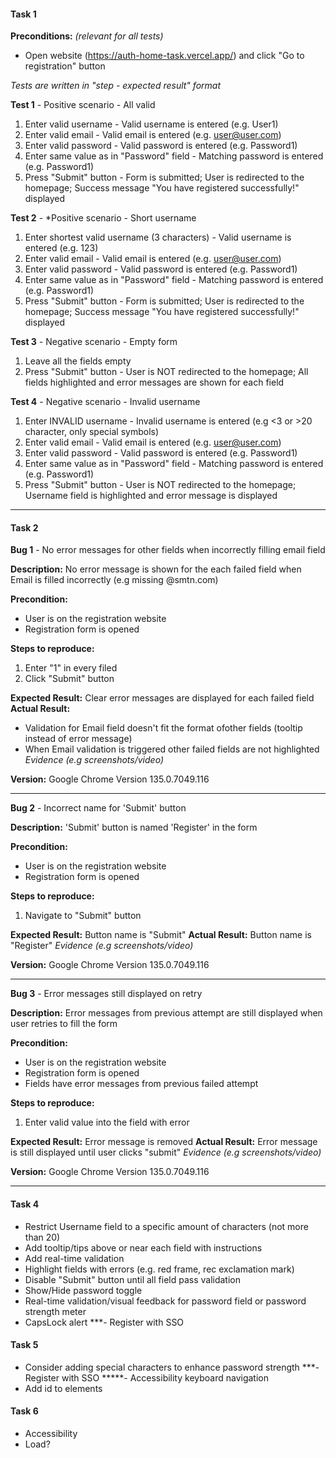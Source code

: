 #### Task 1

**Preconditions:** *(relevant for all tests)*
- Open website (https://auth-home-task.vercel.app/) and click "Go to registration" button

*Tests are written in "step - expected result" format*

**Test 1** - Positive scenario - All valid
1. Enter valid username - Valid username is entered (e.g. User1)
2. Enter valid email - Valid email is entered (e.g. user@user.com)
3. Enter valid password - Valid password is entered (e.g. Password1)
4. Enter same value as in "Password" field - Matching password is entered (e.g. Password1)
5. Press "Submit" button - Form is submitted; User is redirected to the homepage; Success message "You have registered successfully!" displayed

**Test 2** - *Positive scenario - Short username
1. Enter shortest valid username (3 characters) - Valid username is entered (e.g. 123)
2. Enter valid email - Valid email is entered (e.g. user@user.com)
3. Enter valid password - Valid password is entered (e.g. Password1)
4. Enter same value as in "Password" field - Matching password is entered (e.g. Password1)
5. Press "Submit" button - Form is submitted; User is redirected to the homepage; Success message "You have registered successfully!" displayed

**Test 3** - Negative scenario - Empty form
1. Leave all the fields empty
2. Press "Submit" button - User is NOT redirected to the homepage; All fields highlighted and error messages are shown for each field 

**Test 4** - Negative scenario - Invalid username
1. Enter INVALID username - Invalid username is entered (e.g <3 or >20 character, only special symbols)
2. Enter valid email - Valid email is entered (e.g. user@user.com)
3. Enter valid password - Valid password is entered (e.g. Password1)
4. Enter same value as in "Password" field - Matching password is entered (e.g. Password1)
5. Press "Submit" button - User is NOT redirected to the homepage; Username field is highlighted and error message is displayed
________________

#### Task 2

**Bug 1** - No error messages for other fields when incorrectly filling email field

**Description:** No error message is shown for the each failed field when Email is filled incorrectly (e.g missing @smtn.com)

**Precondition:**
- User is on the registration website
- Registration form is opened

**Steps to reproduce:**
1. Enter "1" in every filed
2. Click "Submit" button

**Expected Result:** Clear error messages are displayed for each failed field
**Actual Result:** 
- Validation for Email field doesn't fit the format ofother fields (tooltip instead of error message)
- When Email validation is triggered other failed fields are not highlighted 
*Evidence (e.g screenshots/video)*

**Version:** Google Chrome Version 135.0.7049.116
_____________________

**Bug 2** - Incorrect name for 'Submit' button

**Description:** 'Submit' button is named 'Register' in the form

**Precondition:**
- User is on the registration website
- Registration form is opened

**Steps to reproduce:**
1. Navigate to "Submit" button
 
**Expected Result:** Button name is "Submit"
**Actual Result:** Button name is "Register"
*Evidence (e.g screenshots/video)*

**Version:** Google Chrome Version 135.0.7049.116
_____________

**Bug 3** - Error messages still displayed on retry

**Description:** Error messages from previous attempt are still displayed when user retries to fill the form

**Precondition:**
- User is on the registration website
- Registration form is opened
- Fields have error messages from previous failed attempt
  
**Steps to reproduce:**
1. Enter valid value into the field with error
 
**Expected Result:** Error message is removed
**Actual Result:** Error message is still displayed until user clicks "submit"
*Evidence (e.g screenshots/video)*

**Version:** Google Chrome Version 135.0.7049.116
_____________

#### Task 4

- Restrict Username field to a specific amount of characters (not more than 20)
- Add tooltip/tips above or near each field with instructions
- Add real-time validation
- Highlight fields with errors (e.g. red frame, rec exclamation mark)
- Disable "Submit" button until all field pass validation
- Show/Hide password toggle
- Real-time validation/visual feedback for password field or password strength meter
- CapsLock alert
***- Register with SSO

#### Task 5

- Consider adding special characters to enhance password strength
***- Register with SSO
*****- Accessibility keyboard navigation
- Add id to elements 

#### Task 6
- Accessibility
- Load?

